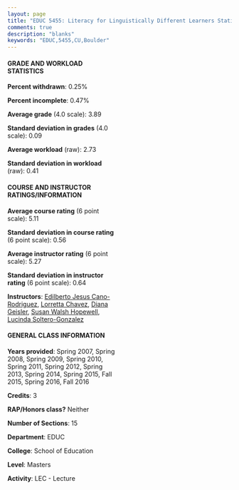 ```yaml
---
layout: page
title: "EDUC 5455: Literacy for Linguistically Different Learners Statistics"
comments: true
description: "blanks"
keywords: "EDUC,5455,CU,Boulder"
---
```

<head>
<script src="https://ajax.googleapis.com/ajax/libs/jquery/2.1.3/jquery.min.js"></script>
<script src="https://dl.dropboxusercontent.com/s/pc42nxpaw1ea4o9/highcharts.js?dl=0"></script>
<!-- <script src="../assets/js/highcharts.js"></script> -->
<style type="text/css">@font-face {
	font-family: "Bebas Neue";
	src: url(https://www.filehosting.org/file/details/544349/BebasNeue Regular.otf) format("opentype");
	}
	h1.Bebas { 
		font-family: "Bebas Neue", Verdana, Tahoma;
	}
</style>
</head>
<body>
	<div id="container" style="float: right; width: 45%; height: 88%; margin-left: 2.5%; margin-right: 2.5%;"></div>
	<script language="JavaScript">
		$(document).ready(function() {
		var chart = {type: 'column'};
		var title = {text: 'Grade Distribution'};
		var xAxis = {categories: ['A','B','C','D','F'],crosshair: true};
		var yAxis = {min: 0,title: {text: 'Percentage'}};
		var tooltip = {headerFormat: '<center><b><span style="font-size:20px">{point.key}</span></b></center>',
		               pointFormat: '<td style="padding:0"><b>{point.y:.1f}%</b></td>',
		               footerFormat: '</table>',shared: true,useHTML: true};
		var plotOptions = {column: {pointPadding: 0.0,borderWidth: 0}};  
		var credits = {enabled: false};var series= [{name: 'Percent',data: [91.22,8.78,0.0,0.0,0.0,]}];
		var json = {};
		json.chart = chart;
		json.title = title;
		json.tooltip = tooltip;
		json.xAxis = xAxis;
		json.yAxis = yAxis;  
		json.series = series;
		json.plotOptions = plotOptions;  
		json.credits = credits;
		$('#container').highcharts(json);
	});
	</script>
</body>
			   
#### GRADE AND WORKLOAD STATISTICS

**Percent withdrawn**: 0.25%

**Percent incomplete**: 0.47%

**Average grade** (4.0 scale): 3.89

**Standard deviation in grades** (4.0 scale): 0.09

**Average workload** (raw): 2.73

**Standard deviation in workload** (raw): 0.41

#### COURSE AND INSTRUCTOR RATINGS/INFORMATION

**Average course rating** (6 point scale): 5.11

**Standard deviation in course rating** (6 point scale): 0.56

**Average instructor rating** (6 point scale): 5.27

**Standard deviation in instructor rating** (6 point scale): 0.64

**Instructors**: <a href='../../instructors/Edilberto_Jesus_Cano-Rodriguez'>Edilberto Jesus Cano-Rodriguez</a>, <a href='../../instructors/Lorretta_Chavez'>Lorretta Chavez</a>, <a href='../../instructors/Diana_Geisler'>Diana Geisler</a>, <a href='../../instructors/Susan_Walsh_Hopewell'>Susan Walsh Hopewell</a>, <a href='../../instructors/Lucinda_Soltero-Gonzalez'>Lucinda Soltero-Gonzalez</a>

#### GENERAL CLASS INFORMATION

**Years provided**: Spring 2007, Spring 2008, Spring 2009, Spring 2010, Spring 2011, Spring 2012, Spring 2013, Spring 2014, Spring 2015, Fall 2015, Spring 2016, Fall 2016

**Credits**: 3

**RAP/Honors class?** Neither

**Number of Sections**: 15

**Department**: EDUC

**College**: School of Education

**Level**: Masters

**Activity**: LEC - Lecture
